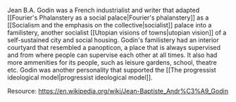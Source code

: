 ---
---

Jean B.A. Godin was a French industrialist and writer that adapted [[Fourier's Phalanstery as a social palace|Fourier's phalanstery]] as a [[Socialism and the emphasis on the collective|socialist]] palace into a familistery, another socialist [[Utopian visions of towns|utopian vision]] of a self-sustained city and social housing. Godin's familistery had an interior courtyard that resembled a panopticon, a place that is always supervised and from where people can supervise each other at all times. It also had more ammenities for its people, such as leisure gardens, school, theatre etc. Godin was another personality that supported the [[The progressist ideological model|progressist ideological model]].

Resource: https://en.wikipedia.org/wiki/Jean-Baptiste_Andr%C3%A9_Godin